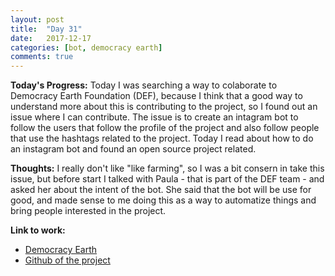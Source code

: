 ```yaml
---
layout: post
title:  "Day 31"
date:   2017-12-17
categories: [bot, democracy earth]
comments: true
---
```

**Today's Progress:** Today I was searching a way to colaborate to Democracy Earth Foundation (DEF), because I think that a good way to understand more about this is contributing to the project, so I found out an issue where I can contribute. The issue is to create an intagram bot to follow the users that follow the profile of the project and also follow people that use the hashtags related to the project. 
Today I read about how to do an instagram bot and found an open source project related.  

**Thoughts:** I really don't like "like farming", so I was a bit consern in take this issue, but before start I talked with Paula - that is part of the DEF team - and asked her about the intent of the bot. She said that the bot will be use for good, and made sense to me doing this as a way to automatize things and bring people interested in the project.       

**Link to work:**
* [Democracy Earth](https://www.democracy.earth/)
* [Github of the project](https://github.com/DemocracyEarth)
